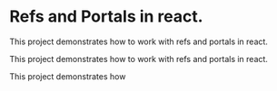 # Refs and Portals in react.

This project demonstrates how to work with refs and portals in react.

This project demonstrates how to work with refs and portals in react.

This project demonstrates how 